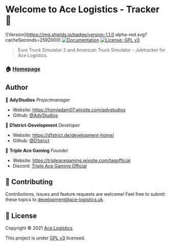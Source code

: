 # Welcome to Ace Logistics - Tracker 👋
![Version](https://img.shields.io/badge/version-1.1.0 alpha-red.svg?cacheSeconds=2592000)
[![Documentation](https://img.shields.io/badge/documentation-yes-brightgreen.svg)](https://docs.d1strict.de/documentation/154-ace-logistics/?l=2)
[![License: GPL v3](https://img.shields.io/badge/License-GPL%20v3-yellow.svg)](https://github.com/D1strict/AL-JobTracker/blob/main/LICENSE)

> Euro Truck Simulator 2 and American Truck Simulator - Jobtracker for Ace Logistics.

### 🏠 [Homepage](https://ace-logistics.uk/)


## Author
👤 **AdyStudios**
_Projectmanager_
* Website: https://homiadam07.wixsite.com/adystudios
* Github: [@AdyStudios](https://github.com/AdyStudios)

👤 **D1strict-Development**
_Developer_
* Website: https://d1strict.de/development-home/
* Github: [@D1strict](https://github.com/D1strict)

👤 **Triple Ace Gaming**
_Founder_
* Website: https://tripleacegaming.wixsite.com/tagofficial
* Discord: [Triple Ace Gaming Official](https://discord.com/invite/WqAAcEvyaj)


## 🤝 Contributing

Contributions, issues and feature requests are welcome!
Feel free to submit these topics to development@ace-logistics.uk. 


## 📝 License

Copyright © 2021 [Ace Logistics](https://ace-logistics.uk/).

This project is under [GPL v3](https://github.com/D1strict/AL-JobTracker/blob/main/LICENSE) licensed.
